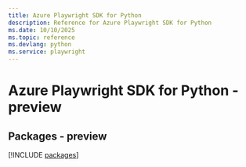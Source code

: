 ```yaml
---
title: Azure Playwright SDK for Python
description: Reference for Azure Playwright SDK for Python
ms.date: 10/10/2025
ms.topic: reference
ms.devlang: python
ms.service: playwright
---
```

# Azure Playwright SDK for Python - preview
## Packages - preview
[!INCLUDE [packages](playwright-index.md)]